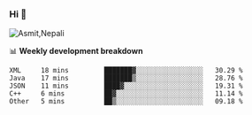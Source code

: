 ### Hi 👋

![Asmit,Nepali](https://media.giphy.com/media/L8K62iTDkzGX6/giphy.gif)
<!--
**asmit99nepali/asmit99nepali** is a ✨ _special_ ✨ repository because its `README.md` (this file) appears on your GitHub profile.

Here are some ideas to get you started:

- 🔭 I’m currently working on ...
- 🌱 I’m currently learning ...
- 👯 I’m looking to collaborate on ...
- 🤔 I’m looking for help with ...
- 💬 Ask me about ...
- 📫 How to reach me: ...
- 😄 Pronouns: ...
- ⚡ Fun fact: ...
-->


📊 **Weekly development breakdown**
<!--START_SECTION:waka-->

```text
XML     18 mins         ███████▓░░░░░░░░░░░░░░░░░   30.29 %
Java    17 mins         ███████▒░░░░░░░░░░░░░░░░░   28.76 %
JSON    11 mins         ████▓░░░░░░░░░░░░░░░░░░░░   19.31 %
C++     6 mins          ██▓░░░░░░░░░░░░░░░░░░░░░░   11.14 %
Other   5 mins          ██▒░░░░░░░░░░░░░░░░░░░░░░   09.18 %
```

<!--END_SECTION:waka-->

